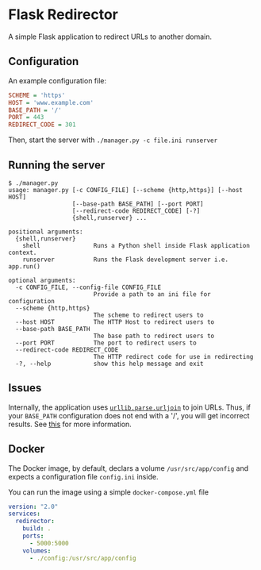 # Flask Redirector
A simple Flask application to redirect URLs to another domain.

## Configuration
An example configuration file:
```ini
SCHEME = 'https'
HOST = 'www.example.com'
BASE_PATH = '/'
PORT = 443
REDIRECT_CODE = 301
```

Then, start the server with `./manager.py -c file.ini runserver`

## Running the server
```
$ ./manager.py
usage: manager.py [-c CONFIG_FILE] [--scheme {http,https}] [--host HOST]
                  [--base-path BASE_PATH] [--port PORT]
                  [--redirect-code REDIRECT_CODE] [-?]
                  {shell,runserver} ...

positional arguments:
  {shell,runserver}
    shell               Runs a Python shell inside Flask application context.
    runserver           Runs the Flask development server i.e. app.run()

optional arguments:
  -c CONFIG_FILE, --config-file CONFIG_FILE
                        Provide a path to an ini file for configuration
  --scheme {http,https}
                        The scheme to redirect users to
  --host HOST           The HTTP Host to redirect users to
  --base-path BASE_PATH
                        The base path to redirect users to
  --port PORT           The port to redirect users to
  --redirect-code REDIRECT_CODE
                        The HTTP redirect code for use in redirecting
  -?, --help            show this help message and exit
```

## Issues
Internally, the application uses
[`urllib.parse.urljoin`](https://docs.python.org/3.5/library/urllib.parse.html#urllib.parse.urljoin) to join
URLs. Thus, if your `BASE_PATH` configuration does not end with a '/', you will get incorrect results. See
[this](http://stackoverflow.com/a/10893427/602002) for more information.


## Docker
The Docker image, by default, declars a volume `/usr/src/app/config` and expects a configuration file
`config.ini` inside.

You can run the image using a simple `docker-compose.yml` file

```yml
version: "2.0"
services:
  redirector:
    build: .
    ports:
      - 5000:5000
    volumes:
      - ./config:/usr/src/app/config

```
